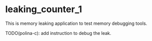# leaking_counter_1

This is memory leaking application to test memory debugging tools.

TODO(polina-c): add instruction to debug the leak.
